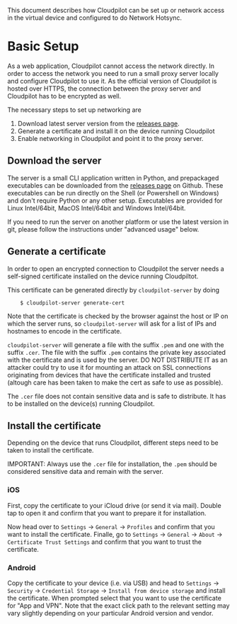 This document describes how Cloudpilot can be set up or network access in the
virtual device and configured to do Network Hotsync.

# Basic Setup

As a web application, Cloudpilot cannot access the network directly. In order
to access the network you need to run a small proxy server locally and
configure Cloudpilot to use it. As the official version of Cloudpilot is
hosted over HTTPS, the connection between the proxy server and Cloudpilot
has to be encrypted as well.

The necessary steps to set up networking are

1. Download latest server version from the
   [releases page](https://github.com/cloudpilot-emu/cloudpilot/releases).
2. Generate a certificate and install it on the device running Cloudpilot
3. Enable networking in Cloudpilot and point it to the proxy server.

## Download the server

The server is a small CLI application written in Python, and prepackaged
executables can be downloaded from the [releases
page](https://github.com/cloudpilot-emu/cloudpilot/releases) on Github. These
executables can be run directly on the Shell (or Powershell on Windows) and
don't require Python or any other setup. Executables are provided for Linux
Intel/64bit, MacOS Intel/64bit and Windows Intel/64bit.

If you need to run the server on another platform or use the latest version in
git, please follow the instructions under "advanced usage" below.

## Generate a certificate

In order to open an encrypted connection to Cloudpilot the server needs a
self-signed certificate installed on the device running Cloudpiltot.

This certificate can be generated directly by `cloudpilot-server` by doing

```
    $ cloudpilot-server generate-cert
```

Note that the certificate is checked by the browser against the host or IP on
which the server runs, so `cloudpilot-server` will ask for a list of IPs and
hostnames to encode in the certificate.

`cloudpilot-server` will generate a file with the suffix `.pem` and one with the
suffix `.cer`. The file with the suffix `.pem` contains the private key
associated with the certificate and is used by the server. DO NOT DISTRIBUTE IT
as an attacker could try to use it for mounting an attack on SSL connections
originating from devices that have the certificate installed and trusted
(altough care has been taken to make the cert as safe to use as possible).

The `.cer` file does not contain sensitive data and is safe to distribute. It
has to be installed on the device(s) running Cloudpilot.

## Install the certificate

Depending on the device that runs Cloudpilot, different steps need to be taken to
install the certificate.

IMPORTANT: Always use the `.cer` file for installation, the `.pem` should be considered
sensitive data and remain with the server.

### iOS

First, copy the certificate to your iCloud drive (or send it via mail). Double tap
to open it and confirm that you want to prepare it for installation.

Now head over to `Settings` -> `General` -> `Profiles` and confirm that you want to install
the certificate. Finalle, go to `Settings` -> `General` -> `About` -> `Certificate Trust Settings`
and confirm that you want to trust the certificate.

### Android

Copy the certificate to your device (i.e. via USB) and head to `Settings` -> `Security` ->
`Credential Storage` -> `Install from device storage`
and install the certificate. When prompted select that you want to
use the certificate for "App and VPN". Note that the exact click path to the
relevant setting may vary slightly depending on your particular Android version and vendor.
